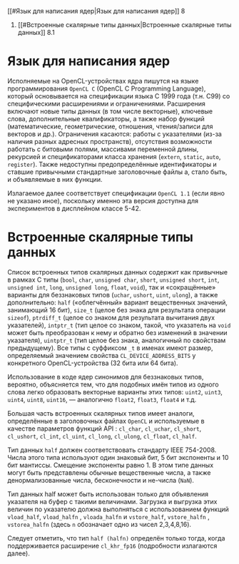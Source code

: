 
[[#Язык для написания ядер|Язык для написания ядер]] 8
1. [[#Встроенные скалярные типы данных|Встроенные скалярные типы данных]] 8.1

# Язык для написания ядер

Исполняемые на OpenCL-устройствах ядра пишутся на языке программирования `OpenCL C` (OpenCL C Programming Language), который основывается на спецификации языка C 1999 года (т.н. C99) со специфическими расширениями и ограничениями. Расширения включают новые типы данных (в том числе векторные), ключевые слова, дополнительные квалификаторы, а также набор функций (математические, геометрические, отношения, чтения/записи для векторов и др.). Ограничения касаются: работы с указателями (из-за наличия разных адресных пространств), отсутствия возможности работать с битовыми полями, массивами переменной длины, рекурсией и спецификаторами класса хранения (`extern`, `static`, `auto`, `register`). Также недоступны предопределённые идентификаторы и ставшие привычными стандартные заголовочные файлы а, стало быть, и объявляемые в них функции.

Излагаемое далее соответствует спецификации `OpenCL 1.1` (если явно не указано иное), поскольку именно эта версия доступна для экспериментов в дисплейном классе 5-42.

# Встроенные скалярные типы данных

Список встроенных типов скалярных данных содержит как привычные в рамках C типы (`bool`, `char`, `unsigned char`, `short`, `unsigned short`, `int`, `unsigned int`, `long`, `unsigned long`, `float`, `void`), так и «сокращённые» варианты для беззнаковых типов (`uchar`, `ushort`, `uint`, `ulong`), а также дополнительно: `half` («облегчённый» вариант вещественных значений, занимающий 16 бит), `size_t` (целое без знака для результата операции `sizeof`), `ptrdiff_t` (целое со знаком для результата вычитания двух указателей), `intptr_t` (тип целое со знаком, такой, что указатель на `void` может быть преобразован к нему и обратно без изменений в значении указателя), `uintptr_t` (тип целое без знака, аналогичный по свойствам предыдущему). Все типы с суффиксом `_t` в именах имеют размер, определяемый значением свойства `CL_DEVICE_ADDRESS_BITS` у конкретного OpenCL-устройства (32 бита или 64 бита).

Использование в коде ядер синонимов для беззнаковых типов, вероятно, объясняется тем, что для подобных имён типов из одного слова легко образовать векторные варианты этих типов: `uint2`, `uint3`, `uint4`, `uint8`, `uint16`, — аналогично `float2`, `float3`, `float4` и т.д.

Большая часть встроенных скалярных типов имеет аналоги, определённые в заголовочных файлах `OpenCL` и используемые в качестве параметров функций API : `cl_char`, `cl_uchar`, `cl_short`, `cl_ushort`, `cl_int`, `cl_uint`, `cl_long`, `cl_ulong`, `cl_float`, `cl_half`.

Тип данных `half` должен соответствовать стандарту IEEE 754-2008. Числа этого типа используют один знаковый бит, 5 бит экспоненты и 10 бит мантиссы. Смещение экспоненты равно 1. В этом типе данных могут быть представлены обычные вещественные числа, а также денормализованные числа, бесконечности и не-числа (`NaN`).

Тип данных half может быть использован только для объявления указателя на буфер с такими величинами. Загрузка и выгрузка этих величин по указателю должна выполняться с использованием функций `vload_half`, `vload_halfn` , `vloada_halfn` и `vstore_half`, `vstore_halfn` , `vstorea_halfn` (здесь `n` обозначает одно из чисел 2,3,4,8,16).

Следует отметить, что тип `half (halfn)` определён только тогда, когда поддерживается расширение `cl_khr_fp16` (подробности излагаются далее).






















